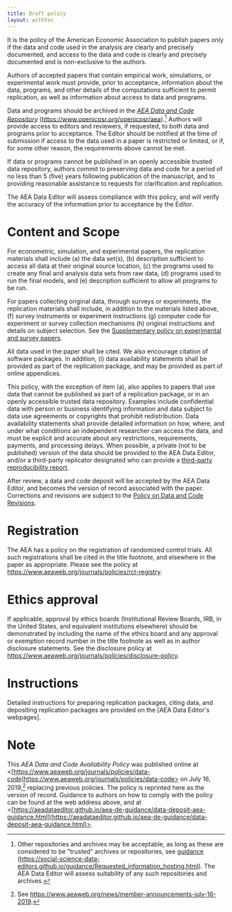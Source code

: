 ```yaml
---
title: Draft policy 
layout: withtoc
---
```


It is the policy of the American Economic Association to publish papers
only if the data and code used in the analysis are clearly and precisely
documented, and access to the data and code is clearly and precisely
documented and is non-exclusive to the authors.

Authors of accepted papers that contain empirical work, simulations, or
experimental work must provide, prior to acceptance, information about
the data, programs, and other details of the computations sufficient to
permit replication, as well as information about access to data and
programs.

Data and programs should be archived in the [*AEA Data and Code
Repository*](https://www.openicpsr.org/openicpsr/aea)
(<https://www.openicpsr.org/openicpsr/aea>).[^2] 
Authors will provide access to editors and reviewers, if
requested, to both data and programs prior to acceptance. The Editor
should be notified at the time of submission if access to the data used
in a paper is restricted or limited, or if, for some other reason, the
requirements above cannot be met. 

If data or programs cannot be published in an openly accessible trusted data repository, 
authors commit to preserving data and code for a period of no less than 5 (five) years
following publication of the manuscript, and to providing reasonable assistance 
to requests for clarification and replication. 

The AEA Data Editor will assess
compliance with this policy, and will verify the accuracy of the
information prior to acceptance by the Editor.


Content and Scope
=================

For econometric, simulation, and experimental papers, the replication
materials shall include (a) the data set(s), (b) description sufficient to 
access all data at their original source location, (c) the programs used to
create any final and analysis data sets from raw data, (d) programs used
to run the final models, and (e) description sufficient to allow all
programs to be run.

For papers collecting original data, through surveys or experiments, the 
replication materials shall include, in addition to the materials listed above,
(f) survey instruments or experiment instructions (g) computer code for experiment or survey collection mechanisms 
(h) original instructions and details on subject selection. See the [Supplementary policy on experimental and survey papers](policy/experimental-survey-papers.md).

All data used in the paper shall be cited. We also encourage citation of software packages. 
In addition, (i) data availability statements shall be provided as part of the replication package,
and may be provided as part of online appendices.

This policy, with the exception of item (a), also applies to papers that use data that cannot be published as part of a replication package, 
or in an openly accessible trusted data repository.  Examples include confidential data with person or business identifying information and 
data subject to data use agreements or copyrights that prohibit redistribution.
Data availability statements shall provide detailed information on
how, where, and under what conditions an independent researcher can
access the data, and must be explicit and accurate about any restrictions, requirements, payments, and processing delays. 
When possible, a private (not to be published) version of the data should be provided to the AEA Data Editor, and/or 
a third-party replicator designated who can provide a [third-party reproducibility report](policy/protocol-3rd-party-replication.md).

After review, a data and code deposit will be accepted by the AEA Data Editor, and becomes the version of record associated with 
the paper. Corrections and revisions are subject to the [Policy on Data and Code Revisions](policy/revisions-data-code-deposit.md).


Registration
============

The AEA has a policy on the registration of randomized control trials. All such registrations shall be cited in the title footnote, and 
elsewhere in the paper as appropriate.
Please see the policy at
<https://www.aeaweb.org/journals/policies/rct-registry>.

Ethics approval
===============

If applicable, approval by ethics boards (Institutional Review Boards, IRB, in the United States, and equivalent institutions elsewhere) should be demonstrated 
by including the name of the ethics board and any approval or exemption record number in the title footnote as well as in author disclosure statements. See the disclosure policy at https://www.aeaweb.org/journals/policies/disclosure-policy. 

Instructions
============

Detailed instructions for preparing replication packages, citing data, and 
depositing replication packages are provided on the [AEA Data Editor's webpages].



Note
====

This *AEA Data and Code Availability Policy* was published online at
<[https://www.aeaweb.org/journals/policies/data-code]https://www.aeaweb.org/journals/policies/data-code> on July 16,
2019,[^3] replacing previous policies. The policy is reprinted here as
the version of record. Guidance to authors on how to comply with the
policy can be found at the web address above, and at
<[https://aeadataeditor.github.io/aea-de-guidance/data-deposit-aea-guidance.html](https://aeadataeditor.github.io/aea-de-guidance/data-deposit-aea-guidance.html)>.

[^1]: For questions, contact the AEA Data Editor at
    dataeditor\@aeapubs.org

[^2]: Other repositories and archives may be acceptable, as long as
    these are considered to be \"trusted\" archives or repositories, see
    [guidance](https://social-science-data-editors.github.io/guidance/Requested_information_hosting.html)
    (<https://social-science-data-editors.github.io/guidance/Requested_information_hosting.html>).
    The AEA Data Editor will assess suitability of any such repositories
    and archives.

[^3]: See
    <https://www.aeaweb.org/news/member-announcements-july-16-2019>.
